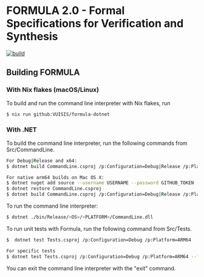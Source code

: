 # FORMULA 2.0 - Formal Specifications for Verification and Synthesis
[![build](https://github.com/VUISIS/formula-dotnet/actions/workflows/build.yml/badge.svg)](https://github.com/VUISIS/formula-dotnet/actions/workflows/build.yml)

## Building FORMULA
### With Nix flakes (macOS/Linux)
To build and run the command line interpreter with Nix flakes, run

```bash
$ nix run github:VUISIS/formula-dotnet
```

### With .NET
To build the command line interpreter, run the following commands from
Src/CommandLine.

```bash
For Debug|Release and x64:
$ dotnet build CommandLine.csproj /p:Configuration=Debug|Release /p:Platform=x64

For native arm64 builds on Mac OS X:
$ dotnet nuget add source --username USERNAME --password GITHUB_TOKEN --store-password-in-clear-text --name github "https://nuget.pkg.github.com/VUISIS/index.json"
$ dotnet restore CommandLine.csproj 
$ dotnet build CommandLine.csproj /p:Configuration=Debug|Release /p:Platform=ARM64
```

To run the command line interpreter:

```bash
$ dotnet ./bin/Release/<OS>/<PLATFORM>/CommandLine.dll
```

To run unit tests with Formula, run the following command from
Src/Tests.

```bash
$  dotnet test Tests.csproj /p:Configuration=Debug /p:Platform=ARM64

For specific tests
$ dotnet test Tests.csproj /p:Configuration=Debug /p:Platform=ARM64 --filter "FullyQualifiedName=<NAMESPACE>.<CLASS>.<METHOD>"
```

You can exit the command line interpreter with the "exit" command.
